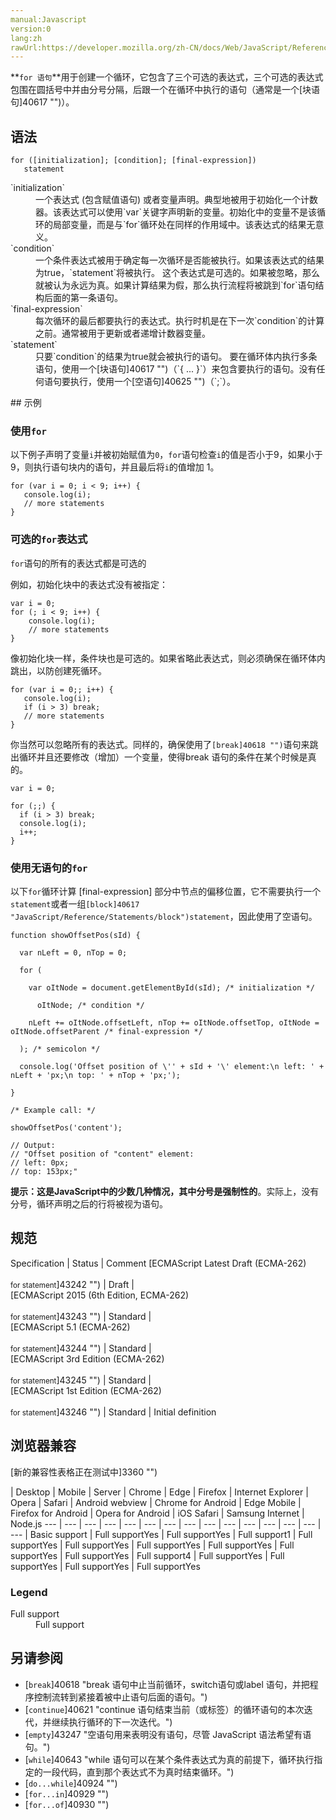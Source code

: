 ```yaml
---
manual:Javascript
version:0
lang:zh
rawUrl:https://developer.mozilla.org/zh-CN/docs/Web/JavaScript/Reference/Statements/for
---
```






**`for 语句`**用于创建一个循环，它包含了三个可选的表达式，三个可选的表达式包围在圆括号中并由分号分隔，后跟一个在循环中执行的语句（通常是一个[块语句]40617 "")）。


## 语法<a name="语法"></a>

```
for ([initialization]; [condition]; [final-expression])
   statement

```
<dl><dt id=''>`initialization`</dt><dd>一个表达式 (包含赋值语句) 或者变量声明。典型地被用于初始化一个计数器。该表达式可以使用`var`关键字声明新的变量。初始化中的变量不是该循环的局部变量，而是与`for`循环处在同样的作用域中。该表达式的结果无意义。</dd><dt id=''>`condition`</dt><dd>一个条件表达式被用于确定每一次循环是否能被执行。如果该表达式的结果为true，`statement`将被执行。 这个表达式是可选的。如果被忽略，那么就被认为永远为真。如果计算结果为假，那么执行流程将被跳到`for`语句结构后面的第一条语句。</dd><dt id=''>`final-expression`</dt><dd>每次循环的最后都要执行的表达式。执行时机是在下一次`condition`的计算之前。通常被用于更新或者递增计数器变量。</dd><dt id=''>`statement`</dt><dd>只要`condition`的结果为true就会被执行的语句。 要在循环体内执行多条语句，使用一个[块语句]40617 "")（`{ ... }`）来包含要执行的语句。没有任何语句要执行，使用一个[空语句]40625 "")（`;`）。</dd></dl>
## 示例<a name="示例"></a>

### 使用`for`<a name="使用_for"></a>


以下例子声明了变量`i`并被初始赋值为`0`，`for`语句检查`i`的值是否小于9，如果小于9，则执行语句块内的语句，并且最后将`i`的值增加 1。


```
for (var i = 0; i < 9; i++) {
   console.log(i);
   // more statements
}
```

### 可选的`for`表达式<a name="可选的for表达式"></a>


`for`语句的所有的表达式都是可选的



例如，初始化块中的表达式没有被指定：


```
var i = 0;
for (; i < 9; i++) {
    console.log(i);
    // more statements
}
```


像初始化块一样，条件块也是可选的。如果省略此表达式，则必须确保在循环体内跳出，以防创建死循环。


```
for (var i = 0;; i++) {
   console.log(i);
   if (i > 3) break;
   // more statements
}
```


你当然可以忽略所有的表达式。同样的，确保使用了`[break]40618 "")`语句来跳出循环并且还要修改（增加）一个变量，使得break 语句的条件在某个时候是真的。


```
var i = 0;

for (;;) {
  if (i > 3) break;
  console.log(i);
  i++;
}
```

### 使用无语句的`for`<a name="使用无语句的for"></a>


以下`for`循环计算 [final-expression] 部分中节点的偏移位置，它不需要执行一个`statement`或者一组`[block]40617 "JavaScript/Reference/Statements/block")statement`，因此使用了空语句。


```
function showOffsetPos(sId) {

  var nLeft = 0, nTop = 0;

  for (

    var oItNode = document.getElementById(sId); /* initialization */

      oItNode; /* condition */

    nLeft += oItNode.offsetLeft, nTop += oItNode.offsetTop, oItNode = oItNode.offsetParent /* final-expression */

  ); /* semicolon */ 

  console.log('Offset position of \'' + sId + '\' element:\n left: ' + nLeft + 'px;\n top: ' + nTop + 'px;');

}

/* Example call: */

showOffsetPos('content');

// Output:
// "Offset position of "content" element:
// left: 0px;
// top: 153px;"
```


**提示：**这是JavaScript中的少数几种情况，其中**分号是强制性的**。实际上，没有分号，循环声明之后的行将被视为语句。



## 规范<a name="规范"></a>

Specification | Status | Comment 
[ECMAScript Latest Draft (ECMA-262)<br></br><small>for statement</small>]43242 "") | Draft |  
[ECMAScript 2015 (6th Edition, ECMA-262)<br></br><small>for statement</small>]43243 "") | Standard |  
[ECMAScript 5.1 (ECMA-262)<br></br><small>for statement</small>]43244 "") | Standard |  
[ECMAScript 3rd Edition (ECMA-262)<br></br><small>for statement</small>]43245 "") | Standard |  
[ECMAScript 1st Edition (ECMA-262)<br></br><small>for statement</small>]43246 "") | Standard | Initial definition 


## 浏览器兼容<a name="浏览器兼容"></a>
[新的兼容性表格正在测试中<i></i>]3360 "")

 | <abbr>Desktop<i></i></abbr> | <abbr>Mobile<i></i></abbr> | <abbr>Server<i></i></abbr> 
 | <abbr>Chrome<i></i></abbr> | <abbr>Edge<i></i></abbr> | <abbr>Firefox<i></i></abbr> | <abbr>Internet Explorer<i></i></abbr> | <abbr>Opera<i></i></abbr> | <abbr>Safari<i></i></abbr> | <abbr>Android webview<i></i></abbr> | <abbr>Chrome for Android<i></i></abbr> | <abbr>Edge Mobile<i></i></abbr> | <abbr>Firefox for Android<i></i></abbr> | <abbr>Opera for Android<i></i></abbr> | <abbr>iOS Safari<i></i></abbr> | <abbr>Samsung Internet<i></i></abbr> | <abbr>Node.js<i></i></abbr> 
 ---  |  ---  |  ---  |  ---  |  ---  |  ---  |  ---  |  ---  |  ---  |  ---  |  ---  |  ---  |  ---  |  ---  |  ---  | 
Basic support | <abbr>Full support</abbr>Yes | <abbr>Full support</abbr>Yes | <abbr>Full support</abbr>1 | <abbr>Full support</abbr>Yes | <abbr>Full support</abbr>Yes | <abbr>Full support</abbr>Yes | <abbr>Full support</abbr>Yes | <abbr>Full support</abbr>Yes | <abbr>Full support</abbr>Yes | <abbr>Full support</abbr>4 | <abbr>Full support</abbr>Yes | <abbr>Full support</abbr>Yes | <abbr>Full support</abbr>Yes | <abbr>Full support</abbr>Yes 


### Legend<a name="Legend"></a>
<dl><dt id=''><abbr>Full support</abbr></dt><dd>Full support</dd></dl>

## 另请参阅<a name="另请参阅"></a>

* [`break`]40618 "break 语句中止当前循环，switch语句或label 语句，并把程序控制流转到紧接着被中止语句后面的语句。")
* [`continue`]40621 "continue 语句结束当前（或标签）的循环语句的本次迭代，并继续执行循环的下一次迭代。")
* [`empty`]43247 "空语句用来表明没有语句，尽管 JavaScript 语法希望有语句。")
* [`while`]40643 "while 语句可以在某个条件表达式为真的前提下，循环执行指定的一段代码，直到那个表达式不为真时结束循环。")
* [`do...while`]40924 "")
* [`for...in`]40929 "")
* [`for...of`]40930 "")



